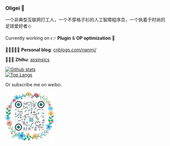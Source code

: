 ### Oligei &#x1F308;

一个非典型互联网打工人，一个不穿格子衫的人工智障程序员，一个执着于时尚的足球爱好者:snowman:

Currently working on &#x1F449; **Plugin** & **OP optimization** &#x1F463;


📜👩🏻‍💻💬 **Personal blog**: [cnblogs.com/nanmi/](https://www.cnblogs.com/nanmi/)

📓📖📃 **Zhihu**: [assinsics](https://www.zhihu.com/people/job-nicer)

[![Github stats](https://github-readme-stats.vercel.app/api?username=nanmi&show_icons=true&include_all_commits=true&count_private=true)](https://github.com/nanmi/github-readme-stats)   
[![Top Langs](https://github-readme-stats.vercel.app/api/top-langs/?username=nanmi&layout=compact&langs_count=10&count_private=true)](https://github.com/nanmi/github-readme-stats)   



Or subscribe me on weibo: 

<img src="images/it399.com.qrcode.jpg" style="zoom: 15%;" />



